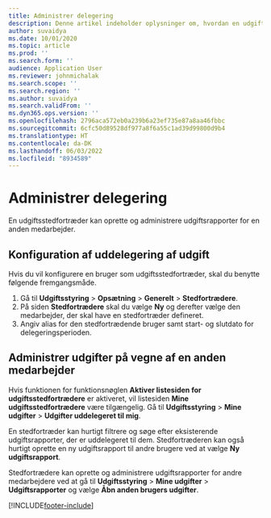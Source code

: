 ```yaml
---
title: Administrer delegering
description: Denne artikel indeholder oplysninger om, hvordan en udgiftsstedfortræder kan oprette og administrere udgiftsrapporter for en anden medarbejder.
author: suvaidya
ms.date: 10/01/2020
ms.topic: article
ms.prod: ''
ms.search.form: ''
audience: Application User
ms.reviewer: johnmichalak
ms.search.scope: ''
ms.search.region: ''
ms.author: suvaidya
ms.search.validFrom: ''
ms.dyn365.ops.version: ''
ms.openlocfilehash: 2796aca572eb0a239b6a23ef735e87a8aa46fbbc
ms.sourcegitcommit: 6cfc50d89528df977a8f6a55c1ad39d99800d9b4
ms.translationtype: HT
ms.contentlocale: da-DK
ms.lasthandoff: 06/03/2022
ms.locfileid: "8934589"
---
```

# <a name="manage-delegation"></a>Administrer delegering
En udgiftsstedfortræder kan oprette og administrere udgiftsrapporter for en anden medarbejder.

## <a name="configuring-expense-delegation"></a>Konfiguration af uddelegering af udgift

Hvis du vil konfigurere en bruger som udgiftsstedfortræder, skal du benytte følgende fremgangsmåde. 
1. Gå til **Udgiftsstyring** > **Opsætning** > **Generelt** > **Stedfortrædere**. 
2. På siden **Stedfortrædere** skal du vælge **Ny** og derefter vælge den medarbejder, der skal have en stedfortræder defineret. 
3. Angiv alias for den stedfortrædende bruger samt start- og slutdato for delegeringsperioden.

## <a name="manage-expenses-on-behalf-of-another-employee"></a>Administrer udgifter på vegne af en anden medarbejder

Hvis funktionen for funktionsnøglen **Aktiver listesiden for udgiftsstedfortrædere** er aktiveret, vil listesiden **Mine udgiftsstedfortrædere** være tilgængelig. Gå til **Udgiftsstyring** > **Mine udgifter** > **Udgifter uddelegeret til mig**.

En stedfortræder kan hurtigt filtrere og søge efter eksisterende udgiftsrapporter, der er uddelegeret til dem. Stedfortræderen kan også hurtigt oprette en ny udgiftsrapport til andre brugere ved at vælge **Ny udgiftsrapport**.

Stedfortrædere kan oprette og administrere udgiftsrapporter for andre medarbejdere ved at gå til **Udgiftsstyring** > **Mine udgifter** > **Udgiftsrapporter** og vælge **Åbn anden brugers udgifter**.


[!INCLUDE[footer-include](../includes/footer-banner.md)]